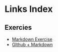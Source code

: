 # Links Index
## Exercies
- [Markdown Exercise]()
- [GIthub + Markdown](https://github.com/MedAlyo/pruebaGitHub/blob/master/README.md)

